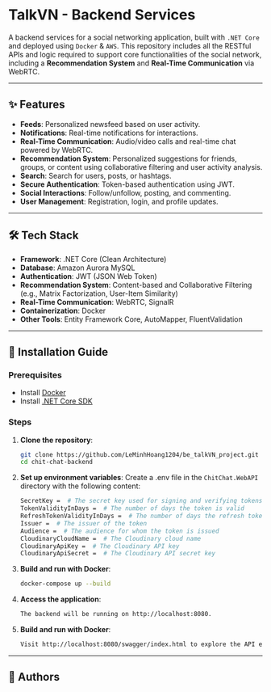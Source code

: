 # TalkVN - Backend Services

A backend services for a social networking application, built with `.NET Core` and deployed using `Docker` & `AWS`. This repository includes all the RESTful APIs and logic required to support core functionalities of the social network, including a **Recommendation System** and **Real-Time Communication** via WebRTC.

---

## ✨ Features

- **Feeds**: Personalized newsfeed based on user activity.
- **Notifications**: Real-time notifications for interactions.
- **Real-Time Communication**: Audio/video calls and real-time chat powered by WebRTC.
- **Recommendation System**: Personalized suggestions for friends, groups, or content using collaborative filtering and user activity analysis.
- **Search**: Search for users, posts, or hashtags.
- **Secure Authentication**: Token-based authentication using JWT.
- **Social Interactions**: Follow/unfollow, posting, and commenting.
- **User Management**: Registration, login, and profile updates.

---

## 🛠 Tech Stack

- **Framework**: .NET Core (Clean Architecture)
- **Database**: Amazon Aurora MySQL
- **Authentication**: JWT (JSON Web Token)
- **Recommendation System**: Content-based and Collaborative Filtering (e.g., Matrix Factorization, User-Item Similarity)
- **Real-Time Communication**: WebRTC, SignalR
- **Containerization**: Docker
- **Other Tools**: Entity Framework Core, AutoMapper, FluentValidation

---

## 🚀 Installation Guide

### Prerequisites

- Install [Docker](https://www.docker.com/)
- Install [.NET Core SDK](https://dotnet.microsoft.com/download)

### Steps

1. **Clone the repository**:

   ```bash
   git clone https://github.com/LeMinhHoang1204/be_talkVN_project.git
   cd chit-chat-backend
   ```

2. **Set up environment variables**:
   Create a .env file in the `ChitChat.WebAPI` directory with the following content:

   ```bash
   SecretKey =  # The secret key used for signing and verifying tokens
   TokenValidityInDays =  # The number of days the token is valid
   RefreshTokenValidityInDays =  # The number of days the refresh token is valid
   Issuer =  # The issuer of the token
   Audience =  # The audience for whom the token is issued
   CloudinaryCloudName =  # The Cloudinary cloud name
   CloudinaryApiKey =  # The Cloudinary API key
   CloudinaryApiSecret =  # The Cloudinary API secret key
   ```

3. **Build and run with Docker**:

   ```bash
   docker-compose up --build
   ```

4. **Access the application**:

   ```bash
   The backend will be running on http://localhost:8080.
   ```

5. **Build and run with Docker**:

   ```bash
   Visit http://localhost:8080/swagger/index.html to explore the API endpoints using Swagger UI.
   ```

---

## 🤝 Authors
